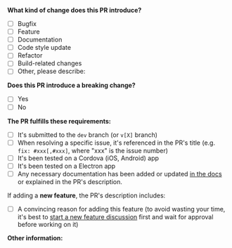 <!--
  Please make sure to read the Pull Request Guidelines:
  https://github.com/bageldb/libraries/blob/dev/CONTRIBUTING.md#pull-request-guidelines
-->

<!-- PULL REQUEST TEMPLATE -->
<!-- Update "[ ]" to "[x]" to check a box (space sensitive) -->

**What kind of change does this PR introduce?** <!-- Check at least one -->

- [ ] Bugfix
- [ ] Feature
- [ ] Documentation
- [ ] Code style update
- [ ] Refactor
- [ ] Build-related changes
- [ ] Other, please describe:

**Does this PR introduce a breaking change?** <!-- Check one -->

- [ ] Yes
- [ ] No

<!-- If yes, please describe the impact and migration path for existing applications: -->

**The PR fulfills these requirements:**

- [ ] It's submitted to the `dev` branch (or `v[X]` branch)
- [ ] When resolving a specific issue, it's referenced in the PR's title (e.g. `fix: #xxx[,#xxx]`, where "xxx" is the issue number)
- [ ] It's been tested on a Cordova (iOS, Android) app
- [ ] It's been tested on a Electron app
- [ ] Any necessary documentation has been added or updated [in the docs](https://github.com/bageldb/docs) <!-- for faster update click on "Suggest an edit on GitHub" at bottom of page --> or explained in the PR's description.

If adding a **new feature**, the PR's description includes:
- [ ] A convincing reason for adding this feature (to avoid wasting your time, it's best to [start a new feature discussion](https://github.com/bageldb/libraries/discussions/new?category=ideas-proposals) first and wait for approval before working on it)

**Other information:**

